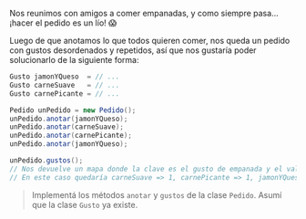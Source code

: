 Nos reunimos con amigos a comer empanadas, y como siempre pasa... ¡hacer el pedido es un lío! :scream:

Luego de que anotamos lo que todos quieren comer, nos queda un pedido con gustos desordenados y repetidos, así que nos gustaría poder solucionarlo de la siguiente forma: 

```java
Gusto jamonYQueso  = // ...
Gusto carneSuave   = // ...
Gusto carnePicante = // ...

Pedido unPedido = new Pedido();
unPedido.anotar(jamonYQueso);
unPedido.anotar(carneSuave);
unPedido.anotar(carnePicante);
unPedido.anotar(jamonYQueso);

unPedido.gustos();
// Nos devuelve un mapa donde la clave es el gusto de empanada y el valor la cantidad. 
// En este caso quedaría carneSuave => 1, carnePicante => 1, jamonYQueso => 2
```

> Implementá los métodos `anotar` y `gustos` de la clase `Pedido`. Asumí que la clase `Gusto` ya existe. 